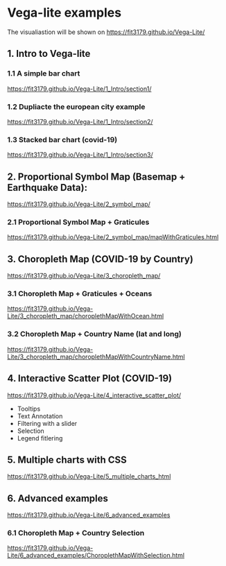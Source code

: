 # Vega-lite examples

The visualiastion will be shown on https://fit3179.github.io/Vega-Lite/

## 1. Intro to Vega-lite

### 1.1 A simple bar chart
https://fit3179.github.io/Vega-Lite/1_Intro/section1/

### 1.2 Dupliacte the european city example
https://fit3179.github.io/Vega-Lite/1_Intro/section2/

### 1.3 Stacked bar chart (covid-19)
https://fit3179.github.io/Vega-Lite/1_Intro/section3/

## 2. Proportional Symbol Map (Basemap + Earthquake Data):
https://fit3179.github.io/Vega-Lite/2_symbol_map/

### 2.1 Proportional Symbol Map + Graticules
https://fit3179.github.io/Vega-Lite/2_symbol_map/mapWithGraticules.html

## 3. Choropleth Map (COVID-19 by Country)
https://fit3179.github.io/Vega-Lite/3_choropleth_map/

### 3.1 Choropleth Map + Graticules + Oceans
https://fit3179.github.io/Vega-Lite/3_choropleth_map/choroplethMapWithOcean.html

### 3.2 Choropleth Map + Country Name (lat and long)
https://fit3179.github.io/Vega-Lite/3_choropleth_map/choroplethMapWithCountryName.html

## 4. Interactive Scatter Plot (COVID-19)
https://fit3179.github.io/Vega-Lite/4_interactive_scatter_plot/
- Tooltips
- Text Annotation
- Filtering with a slider
- Selection
- Legend fitlering

## 5. Multiple charts with CSS
https://fit3179.github.io/Vega-Lite/5_multiple_charts_html

## 6. Advanced examples
https://fit3179.github.io/Vega-Lite/6_advanced_examples

### 6.1 Choropleth Map + Country Selection
https://fit3179.github.io/Vega-Lite/6_advanced_examples/ChoroplethMapWithSelection.html
